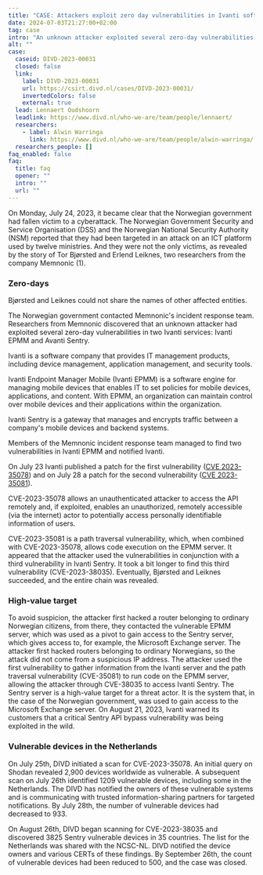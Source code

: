 ```yaml
---
title: "CASE: Attackers exploit zero day vulnerabilities in Ivanti software, and hack the Norwegian governement"
date: 2024-07-03T21:27:00+02:00
tag: case
intro: "An unknown attacker exploited several zero-day vulnerabilities in two Ivanti services: Ivanti EPMM and Avanti Sentry. The DIVD helped notify users of Ivanti software."
alt: ""
case:
  caseid: DIVD-2023-00031
  closed: false
  link:
    label: DIVD-2023-00031
    url: https://csirt.divd.nl/cases/DIVD-2023-00031/
    invertedColors: false
    external: true
  lead: Lennaert Oudshoorn
  leadlink: https://www.divd.nl/who-we-are/team/people/lennaert/
  researchers:
    - label: Alwin Warringa
      link: https://www.divd.nl/who-we-are/team/people/alwin-warringa/
  researchers_people: []
faq_enabled: false
faq:
  title: faq
  opener: ""
  intro: ""
  url: ""
---
```


On Monday, July 24, 2023, it became clear that the Norwegian government had fallen victim to a cyberattack. The Norwegian Government Security and Service Organisation (DSS) and the Norwegian National Security Authority (NSM) reported that they had been targeted in an attack on an ICT platform used by twelve ministries. And they were not the only victims, as revealed by the story of Tor Bjørsted and Erlend Leiknes, two researchers from the company Memnonic (1).

### Zero-days

Bjørsted and Leiknes could not share the names of other affected entities.

The Norwegian government contacted Memnonic's incident response team. Researchers from Memnonic discovered that an unknown attacker had exploited several zero-day vulnerabilities in two Ivanti services: Ivanti EPMM and Avanti Sentry.

Ivanti is a software company that provides IT management products, including device management, application management, and security tools.

Ivanti Endpoint Manager Mobile (Ivanti EPMM) is a software engine for managing mobile devices that enables IT to set policies for mobile devices, applications, and content. With EPMM, an organization can maintain control over mobile devices and their applications within the organization.

Ivanti Sentry is a gateway that manages and encrypts traffic between a company's mobile devices and backend systems.

Members of the Memnonic incident response team managed to find two vulnerabilities in Ivanti EPMM and notified Ivanti.

On July 23 Ivanti published a patch for the first vulnerability ([CVE 2023-35078](https://nvd.nist.gov/vuln/detail/cve-2023-35078)) and on July 28 a patch for the second vulnerability ([CVE 2023-35081](https://nvd.nist.gov/vuln/detail/CVE-2023-35081)).

CVE-2023-35078 allows an unauthenticated attacker to access the API remotely and, if exploited, enables an unauthorized, remotely accessible (via the internet) actor to potentially access personally identifiable information of users.

CVE-2023-35081 is a path traversal vulnerability, which, when combined with CVE-2023-35078, allows code execution on the EPMM server. It appeared that the attacker used the vulnerabilities in conjunction with a third vulnerability in Ivanti Sentry. It took a bit longer to find this third vulnerability (CVE-2023-38035). Eventually, Bjørsted and Leiknes succeeded, and the entire chain was revealed.

### High-value target

To avoid suspicion, the attacker first hacked a router belonging to ordinary Norwegian citizens, from there, they contacted the vulnerable EPMM server, which was used as a pivot to gain access to the Sentry server, which gives access to, for example, the Microsoft Exchange server. The attacker first hacked routers belonging to ordinary Norwegians, so the attack did not come from a suspicious IP address. The attacker used the first vulnerability to gather information from the Ivanti server and the path traversal vulnerability (CVE-35081) to run code on the EPMM server, allowing the attacker through CVE-38035 to access Ivanti Sentry. The Sentry server is a high-value target for a threat actor. It is the system that, in the case of the Norwegian government, was used to gain access to the Microsoft Exchange server. On August 21, 2023, Ivanti warned its customers that a critical Sentry API bypass vulnerability was being exploited in the wild.

### Vulnerable devices in the Netherlands

On July 25th, DIVD initiated a scan for CVE-2023-35078. An initial query on Shodan revealed 2,900 devices worldwide as vulnerable. A subsequent scan on July 26th identified 1209 vulnerable devices, including some in the Netherlands. The DIVD has notified the owners of these vulnerable systems and is communicating with trusted information-sharing partners for targeted notifications. By July 28th, the number of vulnerable devices had decreased to 933.

On August 26th, DIVD began scanning for CVE-2023-38035 and discovered 3825 Sentry vulnerable devices in 35 countries. The list for the Netherlands was shared with the NCSC-NL. DIVD notified the device owners and various CERTs of these findings. By September 26th, the count of vulnerable devices had been reduced to 500, and the case was closed.
